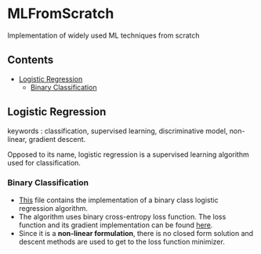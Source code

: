 # MLFromScratch
Implementation of widely used ML techniques from scratch

## Contents
- [Logistic Regression](#logistic-regression)
    - [Binary Classification](#binary-classification)


## Logistic Regression

keywords : classification, supervised learning, discriminative model, non-linear, gradient descent.

Opposed to its name, logistic regression is a supervised learning algorithm used for classification. 

### Binary Classification
- [This]() file contains the implementation of a binary class logistic regression algorithm. 
- The algorithm uses binary cross-entropy loss function. The loss function and its gradient implementation can be found [here]().
- Since it is a **non-linear formulation**, there is no closed form solution and descent methods are used to get to the loss function minimizer.

